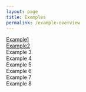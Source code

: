 ```yaml
---
layout: page
title: Examples
permalink: /example-overview
---
```



<div class="grid-container">
  <div class="Example-1 grid-element"><a href="example1.html">Example1</a></div>
  <div class="Example-2 grid-element"><a href="{{ "/example-2" | prepend: site.baseurl }}">Example2</a></div>
  <div class="Example-3 grid-element">Example 3</div>
  <div class="Example-4 grid-element">Example 4</div>
  <div class="Example-5 grid-element">Example 5</div>
  <div class="Example-6 grid-element">Example 6</div>
  <div class="Example-7 grid-element">Example 7</div>
  <div class="Example-8 grid-element">Example 8</div>
</div>